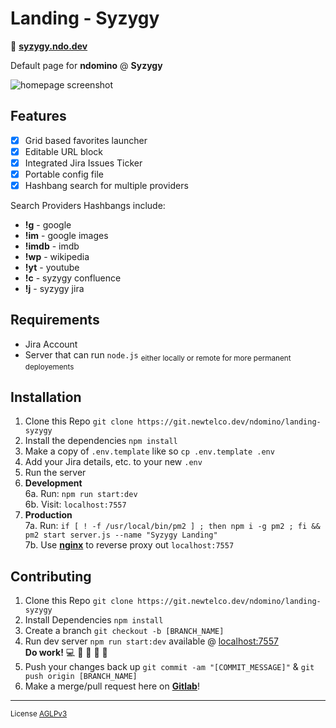 # Landing - Syzygy

:pushpin: [**syzygy.ndo.dev**](https://syzygy.ndo.dev)  

Default page for **ndomino** @ **Syzygy**

![homepage screenshot](https://imgur.com/cCFE4VM.png)

## Features

- [x] Grid based favorites launcher  
- [x] Editable URL block  
- [x] Integrated Jira Issues Ticker   
- [x] Portable config file  
- [x] Hashbang search for multiple providers

Search Providers Hashbangs include:

- **!g** - google
- **!im** - google images
- **!imdb** - imdb
- **!wp** - wikipedia
- **!yt** - youtube
- **!c** - syzygy confluence
- **!j** - syzygy jira

## Requirements  

- Jira Account  
- Server that can run `node.js` 
<sub>either locally or remote for more permanent deployements</sub>

## Installation

1. Clone this Repo `git clone https://git.newtelco.dev/ndomino/landing-syzygy` 
2. Install the dependencies `npm install` 
3. Make a copy of `.env.template` like so `cp .env.template .env`
4. Add your Jira details, etc. to your new `.env`
5. Run the server 
6. **Development**  
6a. Run: `npm run start:dev`  
6b. Visit: `localhost:7557`  
7. **Production**  
7a. Run: `if [ ! -f /usr/local/bin/pm2 ] ; then npm i -g pm2 ; fi && pm2 start server.js --name "Syzygy Landing"`  
7b. Use [**nginx**](https://nginx.org/en/docs/) to reverse proxy out `localhost:7557`  

## Contributing

1. Clone this Repo `git clone https://git.newtelco.dev/ndomino/landing-syzygy`  
2. Install Dependencies `npm install`  
3. Create a branch `git checkout -b [BRANCH_NAME]`  
4. Run dev server `npm run start:dev` available @ [localhost:7557](http://localhost:7557)  
    **Do work!** :computer: :briefcase: :office: :money_with_wings: :tada:   
6. Push your changes back up `git commit -am "[COMMIT_MESSAGE]"` & `git push origin [BRANCH_NAME]`  
7. Make a merge/pull request here on [**Gitlab**](https://git.newtelco.dev/ndomino/landing-syzygy/merge_requests/new)!  

---  

<sub>License [AGLPv3](https://www.gnu.org/licenses/agpl-3.0.en.html)</sup>
